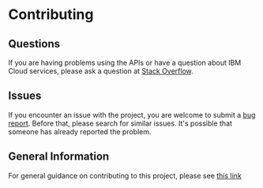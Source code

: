# Contributing

## Questions

If you are having problems using the APIs or have a question about IBM Cloud services, please ask a question at [Stack Overflow](http://stackoverflow.com/questions/ask?tags=ibm-cloud).

## Issues

If you encounter an issue with the project, you are welcome to submit a
[bug report](https://github.com/IBM/continuous-delivery-go-sdk/issues).
Before that, please search for similar issues. It's possible that someone has already reported the problem.

## General Information

For general guidance on contributing to this project, please see
[this link](https://github.com/IBM/ibm-cloud-sdk-common/blob/main/CONTRIBUTING_go.md)
